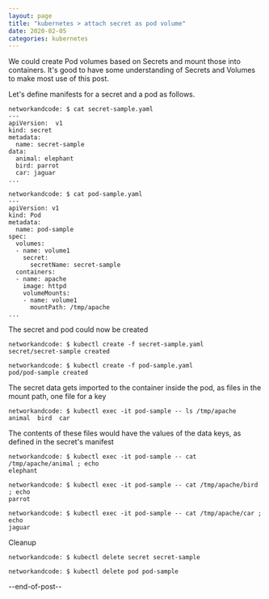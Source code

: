 ```yaml
---
layout: page
title: "kubernetes > attach secret as pod volume"
date: 2020-02-05 
categories: kubernetes
---
```


We could create Pod volumes based on Secrets and mount those into containers. It's good to have some understanding of Secrets and Volumes to make most use of this post.

Let's define manifests for a secret and a pod as follows.

```
networkandcode: $ cat secret-sample.yaml
---
apiVersion:  v1
kind: secret
metadata:
  name: secret-sample
data:
  animal: elephant
  bird: parrot
  car: jaguar
...  

networkandcode: $ cat pod-sample.yaml
---
apiVersion: v1
kind: Pod
metadata:
  name: pod-sample
spec:
  volumes:
  - name: volume1
    secret:
      secretName: secret-sample
  containers:
  - name: apache
    image: httpd
    volumeMounts:
    - name: volume1
      mountPath: /tmp/apache
...
```

The secret and pod could now be created
```
networkandcode: $ kubectl create -f secret-sample.yaml
secret/secret-sample created

networkandcode: $ kubectl create -f pod-sample.yaml
pod/pod-sample created
```

The secret data gets imported to the container inside the pod, as files in the mount path, one file for a key

```
networkandcode: $ kubectl exec -it pod-sample -- ls /tmp/apache
animal  bird  car
```

The contents of these files would have the values of the data keys, as defined in the secret's manifest

```
networkandcode: $ kubectl exec -it pod-sample -- cat /tmp/apache/animal ; echo
elephant

networkandcode: $ kubectl exec -it pod-sample -- cat /tmp/apache/bird ; echo
parrot

networkandcode: $ kubectl exec -it pod-sample -- cat /tmp/apache/car ; echo
jaguar
```

Cleanup
```
networkandcode: $ kubectl delete secret secret-sample

networkandcode: $ kubectl delete pod pod-sample
```

--end-of-post--

